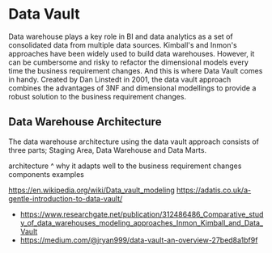 # Data Vault
Data warehouse plays a key role in BI and data analytics as a set of consolidated data from multiple data sources. Kimball's and Inmon's approaches have been
widely used to build data warehouses. However, it can be cumbersome and risky to refactor the dimensional models every time the business requirement changes. 
And this is where Data Vault comes in handy. Created by Dan Linstedt in 2001, the data vault approach combines the advantages of 3NF and dimensional modellings to 
provide a robust solution to the business requirement changes. 

## Data Warehouse Architecture
The data warehouse architecture using the data vault approach consists of three parts; Staging Area, Data Warehouse and Data Marts. 

architecture
^ why it adapts well to the business requirement changes
components
examples


https://en.wikipedia.org/wiki/Data_vault_modeling
https://adatis.co.uk/a-gentle-introduction-to-data-vault/
* https://www.researchgate.net/publication/312486486_Comparative_study_of_data_warehouses_modeling_approaches_Inmon_Kimball_and_Data_Vault
* https://medium.com/@jryan999/data-vault-an-overview-27bed8a1bf9f
